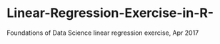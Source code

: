 # Linear-Regression-Exercise-in-R-
Foundations of Data Science linear regression exercise, Apr 2017
